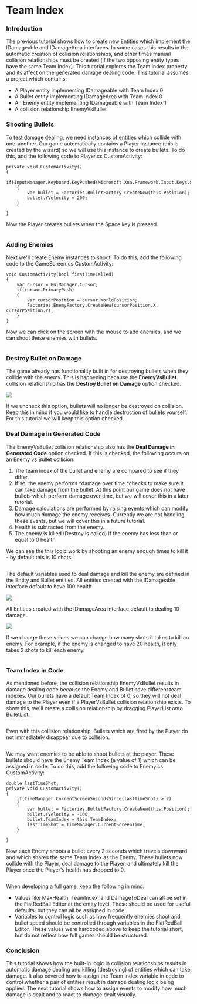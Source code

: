 # Team Index

### Introduction

The previous tutorial shows how to create new Entities which implement the IDamageable and IDamageArea interfaces. In some cases this results in the automatic creation of collision relationships, and other times manual collision relationships must be created (if the two opposing entity types have the same Team Index). This tutorial explores the Team Index property and its affect on the generated damage dealing code. This tutorial assumes a project which contains:

* A Player entity implementing IDamageable with Team Index 0
* A Bullet entity implementing IDamageArea with Team Index 0
* An Enemy entity implementing IDamageable with Team Index 1
* A collision relationship EnemyVsBullet

### Shooting Bullets

To test damage dealing, we need instances of entities which collide with one-another. Our game automatically contains a Player instance (this is created by the wizard) so we will use this instance to create bullets. To do this, add the following code to Player.cs CustomActivity:

```
private void CustomActivity()
{
    if(InputManager.Keyboard.KeyPushed(Microsoft.Xna.Framework.Input.Keys.Space))
    {
        var bullet = Factories.BulletFactory.CreateNew(this.Position);
        bullet.YVelocity = 200;
    }

}
```

Now the Player creates bullets when the Space key is pressed.&#x20;

<figure><img src="../../media/2023-01-11_06-32-40.gif" alt=""><figcaption></figcaption></figure>

### Adding Enemies

Next we'll create Enemy instances to shoot. To do this, add the following code to the GameScreen.cs CustomActivity:

```
void CustomActivity(bool firstTimeCalled)
{
    var cursor = GuiManager.Cursor;
    if(cursor.PrimaryPush)
    {
        var cursorPosition = cursor.WorldPosition;
        Factories.EnemyFactory.CreateNew(cursorPosition.X, cursorPosition.Y);
    }
}
```

Now we can click on the screen with the mouse to add enemies, and we can shoot these enemies with bullets.&#x20;

<figure><img src="../../media/2023-01-11_06-37-00.gif" alt=""><figcaption></figcaption></figure>

### Destroy Bullet on Damage

The game already has functionality built in for destroying bullets when they collide with the enemy. This is happening because the **EnemyVsBullet** collision relationship has the **Destroy Bullet on Damage** option checked.

![](../../media/2023-01-img\_63bebc9d3e9ff.png)

If we uncheck this option, bullets will no longer be destroyed on collision. Keep this in mind if you would like to handle destruction of bullets yourself. For this tutorial we will keep this option checked.

### Deal Damage in Generated Code

The EnemyVsBullet collision relationship also has the **Deal Damage in Generated Code** option checked. If this is checked, the following occurs on an Enemy vs Bullet collision:

1. The team index of the bullet and enemy are compared to see if they differ.
2. If so, the enemy performs \*damage over time \*checks to make sure it can take damage from the bullet. At this point our game does not have bullets which perform damage over time, but we will cover this in a later tutorial.
3. Damage calculations are performed by raising events which can modify how much damage the enemy receives. Currently we are not handling these events, but we will cover this in a future tutorial.
4. Health is subtracted from the enemy.
5. The enemy is killed (Destroy is called) if the enemy has less than or equal to 0 health

We can see the this logic work by shooting an enemy enough times to kill it - by default this is 10 shots. &#x20;

<figure><img src="../../media/2023-01-11_06-48-10.gif" alt=""><figcaption></figcaption></figure>

The default variables used to deal damage and kill the enemy are defined in the Entity and Bullet entities. All entities created with the IDamageable interface default to have 100 health.

![](../../media/2023-01-img\_63bebedcd0d20.png)

All Entities created with the IDamageArea interface default to dealing 10 damage.

![](../../media/2023-01-img\_63bebf1ca3662.png)

If we change these values we can change how many shots it takes to kill an enemy. For example, if the enemy is changed to have 20 health, it only takes 2 shots to kill each enemy.&#x20;

<figure><img src="../../media/2023-01-11_06-54-40.gif" alt=""><figcaption></figcaption></figure>

### Team Index in Code

As mentioned before, the collision relationship EnemyVsBullet results in damage dealing code because the Enemy and Bullet have different team indexes. Our bullets have a default Team Index of 0, so they will not deal damage to the Player even if a PlayerVsBullet collision relationship exists. To show this, we'll create a collision relationship by dragging PlayerList onto BulletList. &#x20;

<figure><img src="../../media/2023-01-11_07-00-26.gif" alt=""><figcaption></figcaption></figure>

Even with this collision relationship, Bullets which are fired by the Player do not immediately disappear due to collision. &#x20;

<figure><img src="../../media/2023-01-11_07-02-07.gif" alt=""><figcaption></figcaption></figure>

We may want enemies to be able to shoot bullets at the player. These bullets should have the Enemy Team Index (a value of 1) which can be assigned in code. To do this, add the following code to Enemy.cs CustomActivity:

```
double lastTimeShot;
private void CustomActivity()
{
    if(TimeManager.CurrentScreenSecondsSince(lastTimeShot) > 2)
    {
        var bullet = Factories.BulletFactory.CreateNew(this.Position);
        bullet.YVelocity = -100;
        bullet.TeamIndex = this.TeamIndex;
        lastTimeShot = TimeManager.CurrentScreenTime;
    }

}
```

Now each Enemy shoots a bullet every 2 seconds which travels downward and which shares the same Team Index as the Enemy. These bullets now collide with the Player, deal damage to the Player, and ultimately kill the Player once the Player's health has dropped to 0. &#x20;

<figure><img src="../../media/2023-01-11_07-07-18.gif" alt=""><figcaption></figcaption></figure>

When developing a full game, keep the following in mind:

* Values like MaxHealth, TeamIndex, and DamageToDeal can all be set in the FlatRedBall Editor at the entity level. These should be used for useful defaults, but they can all be assigned in code.
* Variables to control logic such as how frequently enemies shoot and bullet speed should be controlled through variables in the FlatRedBall Editor. These values were hardcoded above to keep the tutorial short, but do not reflect how full games should be structured.

### Conclusion

This tutorial shows how the built-in logic in collision relationships results in automatic damage dealing and killing (destroying) of entities which can take damage. It also covered how to assign the Team Index variable in code to control whether a pair of entities result in damage dealing logic being applied. The next tutorial shows how to assign events to modify how much damage is dealt and to react to damage dealt visually.
